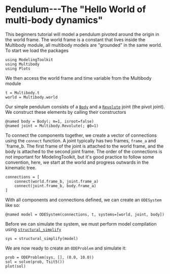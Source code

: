 # Pendulum---The "Hello World of multi-body dynamics"
This beginners tutorial will model a pendulum pivoted around the origin in the world frame. The world frame is a constant that lives inside the Multibody module, all multibody models are "grounded" in the same world. To start we load the packages
```@example pendulum
using ModelingToolkit
using Multibody
using Plots
```
We then access the world frame and time variable from the Multibody module
```@example pendulum
t = Multibody.t
world = Multibody.world
```
Our simple pendulum consists of a [`Body`](@ref) and a [`Revolute`](@ref) joint (the pivot joint). We construct these elements by calling their constructors
```
@named body = Body(; m=1, isroot=false)
@named joint = Multibody.Revolute(; ϕ0=1)
```
To connect the components together, we create a vector of connections using the `connect` function. A joint typically has two frames, `frame_a` and `frame_b. The first frame of the joint is attached to the world frame, and the body is attached to the second joint frame. The order of the connections is not important for ModelingToolkit, but it's good practice to follow some convention, here, we start at the world and progress outwards in the kinematic tree.
```@example pendulum
connections = [
    connect(world.frame_b, joint.frame_a)
    connect(joint.frame_b, body.frame_a)
]
```
With all components and connections defined, we can create an `ODESystem` like so:

```@example pendulum
@named model = ODESystem(connections, t, systems=[world, joint, body])
```

Before we can simulate the system, we must perform model compilation using [`structural_simplify`](@ref)

```@example pendulum
sys = structural_simplify(model)
```

We are now ready to create an `ODEProblem` and simulate it:
```@example pendulum
prob = ODEProblem(sys, [], (0.0, 10.0))
sol = solve(prob, Tsit5())
plot(sol)
```

